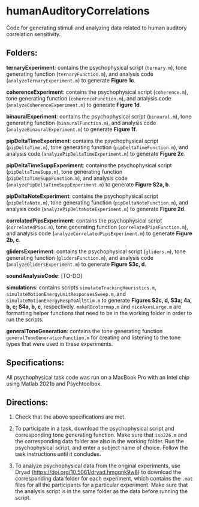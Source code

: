 # humanAuditoryCorrelations
Code for generating stimuli and analyzing data related to human auditory correlation sensitivity.

## Folders:

**ternaryExperiment**: contains the psychophysical script (`ternary.m`), tone generating function (`ternaryFunction.m`), and analysis code (`analyzeTernaryExperiment.m`) to generate **Figure 1c**. 

**coherenceExperiment**: contains the psychophysical script (`coherence.m`), tone generating function (`coherenceFunction.m`), and analysis code (`analyzeCoherenceExperiment.m`) to generate **Figure 1d**. 

**binauralExperiment**: contains the psychophysical script (`binaural.m`), tone generating function (`binauralFunction.m`), and analysis code (`analyzeBinauralExperiment.m`) to generate **Figure 1f**. 

**pipDeltaTimeExperiment**: contains the psychophysical script (`pipDeltaTime.m`), tone generating function (`pipDeltaTimeFunction.m`), and analysis code (`analyzePipDeltaTimeExperiment.m`) to generate **Figure 2c**. 

**pipDeltaTimeSuppExperiment**: contains the psychophysical script (`pipDeltaTimeSupp.m`), tone generating function (`pipDeltaTimeSuppFunction.m`), and analysis code (`analyzePipDeltaTimeSuppExperiment.m`) to generate **Figure S2a, b**. 

**pipDeltaNoteExperiment**: contains the psychophysical script (`pipDeltaNote.m`), tone generating function (`pipDeltaNoteFunction.m`), and analysis code (`analyzePipDeltaNoteExperiment.m`) to generate **Figure 2d**. 

**correlatedPipsExperiment**: contains the psychophysical script (`correlatedPips.m`), tone generating function (`correlatedPipsFunction.m`), and analysis code (`analyzeCorrelatedPipsExperiment.m`) to generate **Figure 2b, c**. 

**glidersExperiment**: contains the psychophysical script (`gliders.m`), tone generating function (`glidersFunction.m`), and analysis code (`analyzeGlidersExperiment.m`) to generate **Figure S3c, d**.

**soundAnalysisCode**: [TO-DO]

**simulations**: contains scripts `simulateTrackingHeuristics.m`, `simulateMotionEnergyUnitResponsesSweep.m`, and `simulateMotionEnergyRespToAllStim.m` to generate **Figures S2c, d, S3a; 4a, b, c; S4a, b, c**, respectively. `makeRBcolormap.m` and `niceAxesLarge.m` are formatting helper functions that need to be in the working folder in order to run the scripts.

**generalToneGeneration**: contains the tone generating function `generalToneGenerationFunction.m` for creating and listening to the tone types that were used in these experiments.

## Specifications:
All psychophysical task code was run on a MacBook Pro with an Intel chip using Matlab 2021b and Psychtoolbox.

## Directions:

1) Check that the above specifications are met.

2) To participate in a task, download the psychophysical script and corresponding tone generating function. Make sure that `iso226.m` and the corresponding data folder are also in the working folder. Run the psychophysical script, and enter a subject name of choice. Follow the task instructions until it concludes.
   
3) To analyze psychophysical data from the original experiments, use Dryad (https://doi.org/10.5061/dryad.hmgqnk9w8) to download the corresponding data folder for each experiment, which contains the `.mat` files for all the participants for a particular experiment. Make sure that the analysis script is in the same folder as the data before running the script.
